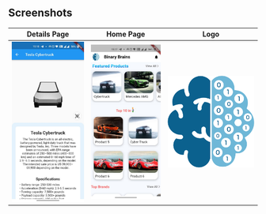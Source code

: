 ## Screenshots

|       Details Page        |         Home Page         |          Logo           |
| :-----------------------: | :-----------------------: | :---------------------: |
| ![](ScreenShots/sc1.jpeg) | ![](ScreenShots/sc2.jpeg) | ![](ScreenShots/BB.png) |
